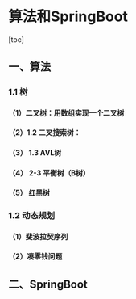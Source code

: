 # 算法和SpringBoot

[toc]

## 一、算法

### 1.1 树

#### （1）二叉树：用数组实现一个二叉树

#### （2）1.2 二叉搜索树：

#### （3） 1.3 AVL树

#### （4） 2-3 平衡树（B树）

#### （5） 红黑树

### 1.2 动态规划

#### （1）斐波拉契序列

#### （2）凑零钱问题

## 二、SpringBoot













